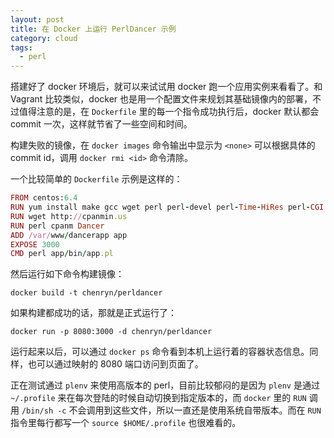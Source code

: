 ```yaml
---
layout: post
title: 在 Docker 上运行 PerlDancer 示例
category: cloud
tags:
  - perl
---
```


搭建好了 docker 环境后，就可以来试试用 docker 跑一个应用实例来看看了。和 Vagrant 比较类似，docker 也是用一个配置文件来规划其基础镜像内的部署，不过值得注意的是，在 `Dockerfile` 里的每一个指令成功执行后，docker 默认都会 commit 一次，这样就节省了一些空间和时间。

构建失败的镜像，在 `docker images` 命令输出中显示为 `<none>` 可以根据具体的 commit id，调用 `docker rmi <id>` 命令清除。

一个比较简单的 `Dockerfile` 示例是这样的：

```ruby
FROM centos:6.4
RUN yum install make gcc wget perl perl-devel perl-Time-HiRes perl-CGI perl-libwww-perl perl-Module-Build perl-Test-Simple perl-Test-Deep perl-YAML
RUN wget http://cpanmin.us
RUN perl cpanm Dancer
ADD /var/www/dancerapp app
EXPOSE 3000
CMD perl app/bin/app.pl
```

然后运行如下命令构建镜像：

    docker build -t chenryn/perldancer

如果构建都成功的话，那就是正式运行了：

    docker run -p 8080:3000 -d chenryn/perldancer

运行起来以后，可以通过 `docker ps` 命令看到本机上运行着的容器状态信息。同样，也可以通过映射的 8080 端口访问到页面了。

正在测试通过 `plenv` 来使用高版本的 perl，目前比较郁闷的是因为 `plenv` 是通过 `~/.profile` 来在每次登陆的时候自动切换到指定版本的，而 `docker` 里的 `RUN` 调用 `/bin/sh -c` 不会调用到这些文件，所以一直还是使用系统自带版本。而在 `RUN` 指令里每行都写一个 `source $HOME/.profile` 也很难看的。

